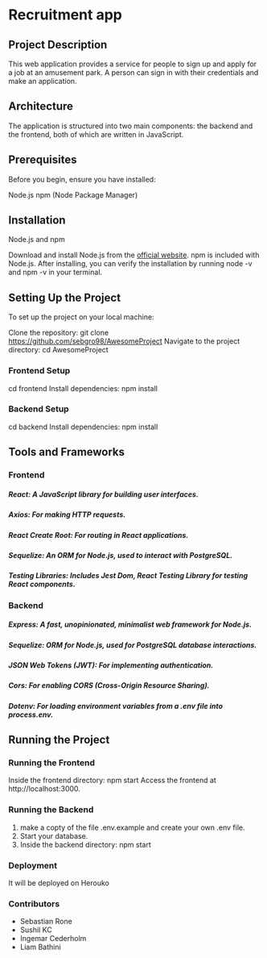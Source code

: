 # Recruitment app

## Project Description

This web application provides a service for people to sign up and apply for a job at an amusement park. A person can sign in with their credentials and make an application.

## Architecture
The application is structured into two main components: the backend and the frontend, both of which are written in JavaScript.

## Prerequisites
Before you begin, ensure you have installed:

Node.js
npm (Node Package Manager)

## Installation
Node.js and npm

Download and install Node.js from the [official website](https://nodejs.org/en).
npm is included with Node.js. After installing, you can verify the installation by running node -v and npm -v in your terminal.

## Setting Up the Project
To set up the project on your local machine:

Clone the repository: git clone https://github.com/sebgro98/AwesomeProject
Navigate to the project directory: cd AwesomeProject

### Frontend Setup
cd frontend
Install dependencies: npm install

### Backend Setup
cd backend
Install dependencies: npm install

## Tools and Frameworks

### Frontend
##### React: A JavaScript library for building user interfaces.
##### Axios: For making HTTP requests.
##### React Create Root: For routing in React applications.
##### Sequelize: An ORM for Node.js, used to interact with PostgreSQL.
##### Testing Libraries: Includes Jest Dom, React Testing Library for testing React components.

### Backend
##### Express: A fast, unopinionated, minimalist web framework for Node.js.
##### Sequelize: ORM for Node.js, used for PostgreSQL database interactions.
##### JSON Web Tokens (JWT): For implementing authentication.
##### Cors: For enabling CORS (Cross-Origin Resource Sharing).
##### Dotenv: For loading environment variables from a .env file into process.env.

## Running the Project

### Running the Frontend
Inside the frontend directory: npm start
Access the frontend at http://localhost:3000.

### Running the Backend
1. make a copty of the file .env.example and create your own .env file.
2. Start your database.
3. Inside the backend directory: npm start

### Deployment
It will be deployed on Herouko

### Contributors
* Sebastian Rone
* Sushil KC
* Ingemar Cederholm
* Liam Bathini

